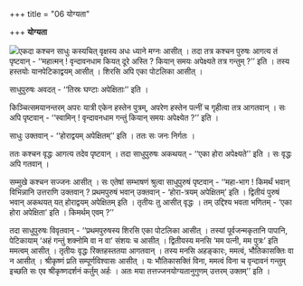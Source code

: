 +++
title = "06 योग्यता"

+++
**योग्यता**

![](magazine_images/img-1656669267Bal2.jpg)एकदा कश्चन साधुः कस्यचित् वृक्षस्य अधः ध्याने मग्नः आसीत् । तदा तत्र कश्चन पुरुषः आगत्य तं पृष्टवान् - ‘‘महात्मन् ! वृन्दावनधाम कियत् दूरे अस्ति ? कियान् समयः अपेक्ष्यते तत्र गन्तुम् ?’’ इति । तस्य हस्तयोः यानपेटिकाद्वयम् आसीत् । शिरसि अपि एका पोटलिका आसीत् ।

साधुपुरुषः अवदत् - ‘‘तिस्रः घण्टाः अपेक्षिताः’’ इति ।

किञ्चित्समयानन्तरम् अपरः यात्री एकेन हस्तेन पुत्रम्, अपरेण हस्तेन पत्नीं च गृहीत्वा तत्र आगतवान् । सः अपि पृष्टवान् - ‘‘स्वामिन् ! वृन्दावनधाम गन्तुं कियान् समयः अपेक्ष्येत ?’’ इति ।

साधुः उक्तवान् - ‘‘होराद्वयम् अपेक्षितम्’’ इति । ततः सः जनः निर्गतः ।

ततः कश्चन वृद्धः आगत्य तदेव पृष्टवान् । तदा साधुपुरुषः अकथयत् - ‘‘एका होरा अपेक्ष्यते’’ इति । सः वृद्धः अपि गतवान् ।

सम्मुखे कश्चन सज्जनः आसीत् । सः एतेषां सम्भाषणं श्रुत्वा साधुपुरुषं पृष्टवान् - ‘‘महा-भाग ! किमर्थं भवान् विभिन्नानि उत्तराणि उक्तवान् ? प्रथमपुरुषं भवान् उक्तवान् - ‘होरा-त्रयम् अपेक्षितम्’ इति । द्वितीयं पुरुषं भवान् अकथयत् यत् होराद्वयम् अपेक्षितम् इति । तृतीयः तु आसीत् वृद्धः । तम् उद्दिश्य भवता भणितम् - ‘एका होरा अपेक्षिता’ इति । किमर्थम् एवम् ?’’

तदा साधुपुरुषः विवृतवान् - ‘‘प्रथमपुरुषस्य शिरसि एका पोटलिका आसीत् । तस्यां पूर्वजन्मकृतानि पापानि, पेटिकायाम् ‘अहं गन्तुं शक्नोमि वा न वा’ संशयः च आसीत् । द्वितीयस्य मनसि ‘मम पत्नी, मम पुत्रः’ इति ममत्वम् आसीत् । तृतीयः वृद्धः रिक्तहस्ततया आगतवान् । तस्य मनसि अहङ्कारः, ममत्वं, भौतिकासक्तिः वा न आसीत् । श्रीकृष्णं प्रति सम्पूर्णविश्वासः आसीत् । यः भौतिकासक्तिं विना, ममत्वं विना च वृन्दावनं गन्तुम् इच्छति सः एव श्रीकृष्णदर्शनं कर्तुम् अर्हः । अतः मया तत्तज्जनयोग्यतानुगुणम् उत्तरम् उक्तम्’’ इति ।


